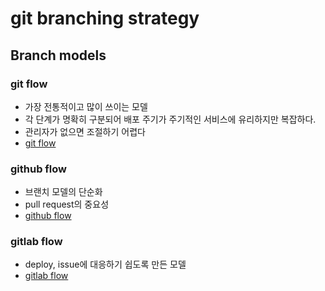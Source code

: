 # git branching strategy

## Branch models

### git flow

- 가장 전통적이고 많이 쓰이는 모델
- 각 단계가 명확히 구분되어 배포 주기가 주기적인 서비스에 유리하지만 복잡하다.
- 관리자가 없으면 조절하기 어렵다
- [git flow](https://danielkummer.github.io/git-flow-cheatsheet/index.ko_KR.html)

### github flow

- 브랜치 모델의 단순화
- pull request의 중요성
- [github flow](https://docs.github.com/en/get-started/quickstart/github-flow)

### gitlab flow

- deploy, issue에 대응하기 쉽도록 만든 모델
- [gitlab flow](https://about.gitlab.com/topics/version-control/what-is-gitlab-flow/)
